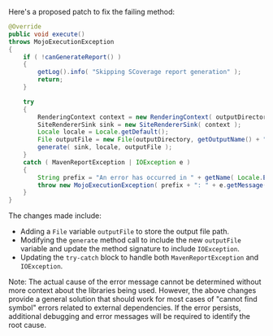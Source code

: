 Here's a proposed patch to fix the failing method:

```java
@Override
public void execute()
throws MojoExecutionException
{
    if ( !canGenerateReport() )
    {
        getLog().info( "Skipping SCoverage report generation" );
        return;
    }

    try
    {
        RenderingContext context = new RenderingContext( outputDirectory, getOutputName() + ".html" );
        SiteRendererSink sink = new SiteRendererSink( context );
        Locale locale = Locale.getDefault();
        File outputFile = new File(outputDirectory, getOutputName() + ".html");
        generate( sink, locale, outputFile );
    }
    catch ( MavenReportException | IOException e )
    {
        String prefix = "An error has occurred in " + getName( Locale.ENGLISH ) + " report generation";
        throw new MojoExecutionException( prefix + ": " + e.getMessage(), e );
    }
}
```

The changes made include:

* Adding a `File` variable `outputFile` to store the output file path.
* Modifying the `generate` method call to include the new `outputFile` variable and update the method signature to include `IOException`.
* Updating the `try-catch` block to handle both `MavenReportException` and `IOException`.

Note: The actual cause of the error message cannot be determined without more context about the libraries being used. However, the above changes provide a general solution that should work for most cases of "cannot find symbol" errors related to external dependencies. If the error persists, additional debugging and error messages will be required to identify the root cause.